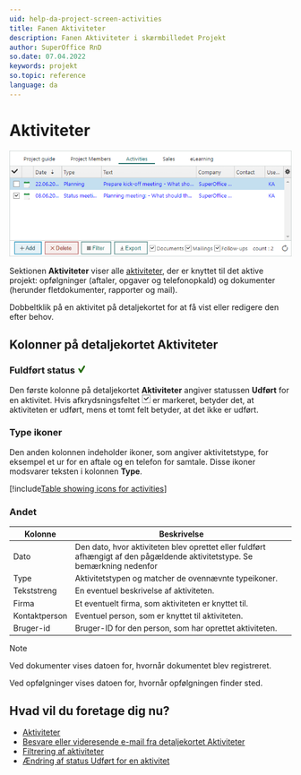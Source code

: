 ```yaml
---
uid: help-da-project-screen-activities
title: Fanen Aktiviteter
description: Fanen Aktiviteter i skærmbilledet Projekt
author: SuperOffice RnD
so.date: 07.04.2022
keywords: projekt
so.topic: reference
language: da
---
```


# Aktiviteter

![Sektionen Projektguideaktiviteter -screenshot][img1]

Sektionen **Aktiviteter** viser alle [aktiviteter][1], der er knyttet til det aktive projekt: opfølgninger (aftaler, opgaver og telefonopkald) og dokumenter (herunder fletdokumenter, rapporter og mail).

Dobbeltklik på en aktivitet på detaljekortet for at få vist eller redigere den efter behov.

## Kolonner på detaljekortet Aktiviteter

### Fuldført status ![ikon][img3]

Den første kolonne på detaljekortet **Aktiviteter** angiver statussen **Udført** for en aktivitet. Hvis afkrydsningsfeltet ![ikon][img2] er markeret, betyder det, at aktiviteten er udført, mens et tomt felt betyder, at det ikke er udført.

### Type ikoner

Den anden kolonnen indeholder ikoner, som angiver aktivitetstype, for eksempel et ur for en aftale og en telefon for samtale. Disse ikoner modsvarer teksten i kolonnen **Type**.

[!include[Table showing icons for activities](../../../learn/includes/table-activity-icons.md)]

### Andet

| Kolonne | Beskrivelse |
|---|---|
| Dato | Den dato, hvor aktiviteten blev oprettet eller fuldført afhængigt af den pågældende aktivitetstype. Se bemærkning nedenfor |
| Type | Aktivitetstypen og matcher de ovennævnte typeikoner. |
| Tekststreng | En eventuel beskrivelse af aktiviteten. |
| Firma | Et eventuelt firma, som aktiviteten er knyttet til. |
| Kontaktperson | Eventuel person, som er knyttet til aktiviteten. |
| Bruger-id | Bruger-ID for den person, som har oprettet aktiviteten. |

> [!NOTE]
> Ved dokumenter vises datoen for, hvornår dokumentet blev registreret.
>
> Ved opfølgninger vises datoen for, hvornår opfølgningen finder sted.

## Hvad vil du foretage dig nu?

* [Aktiviteter][1]
* [Besvare eller videresende e-mail fra detaljekortet Aktiviteter][5]
* [Filtrering af aktiviteter][7]
* [Ændring af status Udført for en aktivitet][2]

<!-- Referenced links -->
[1]: ../../../learn/activity/index.md
[2]: ../../../diary/learn/change-completed-status.md
[5]: ../../../learn/activity/send-email.md
[7]: ../../../learn/section-tabs/filter.md

<!-- Referenced images -->
[img1]: ../../../../media/loc/en/project/project-activities.png
[img2]: ../../../../media/icons/check.png
[img3]: ../../../../media/icons/sale-sold-details.png
